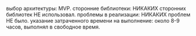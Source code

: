 выбор архитектуры: MVP.
сторонние библиотеки: НИКАКИХ сторонних библиотек НЕ использовал.
проблемы в реализации: НИКАКИХ проблем НЕ было.
указание затраченного времени на выполнение: около 8-9 часов, выполнял в свободное время.
